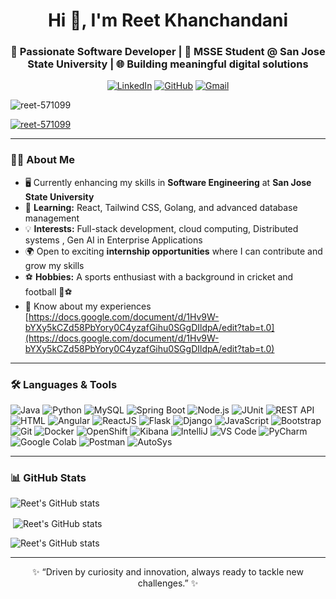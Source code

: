 <h1 align="center">Hi 👋, I'm Reet Khanchandani</h1>
<h3 align="center">🚀 Passionate Software Developer | 📍 MSSE Student @ San Jose State University | 🌐 Building meaningful digital solutions</h3>

<p align="center">
  <a href="https://linkedin.com/in/reetkhanchandani" target="blank"><img src="https://img.shields.io/badge/LinkedIn-Connect-blue?style=for-the-badge&logo=linkedin" alt="LinkedIn" /></a>
  <a href="https://github.com/reetkhanchandani" target="blank"><img src="https://img.shields.io/badge/GitHub-Follow-lightgrey?style=for-the-badge&logo=github" alt="GitHub" /></a>
  <a href="mailto:khanchandani.reet@gmail.com" target="blank"><img src="https://img.shields.io/badge/Gmail-Contact-red?style=for-the-badge&logo=gmail&logoColor=white" alt="Gmail" /></a>
</p>


<p align="left"> <img src="https://komarev.com/ghpvc/?username=reet-571099&label=Profile%20views&color=0e75b6&style=flat" alt="reet-571099" /> </p>
<p align="left"> <a href="https://github.com/ryo-ma/github-profile-trophy"><img src="https://github-profile-trophy.vercel.app/?username=reet-571099&theme=flat" alt="reet-571099" /></a> </p>

---

### 👩‍💻 About Me
- 🖥️ Currently enhancing my skills in **Software Engineering** at **San Jose State University**
- 🌱 **Learning:** React, Tailwind CSS, Golang, and advanced database management
- 💡 **Interests:** Full-stack development, cloud computing, Distributed systems , Gen AI in Enterprise Applications 
- 🌍 Open to exciting **internship opportunities** where I can contribute and grow my skills
- ⚽ **Hobbies:** A sports enthusiast with a background in cricket and football 🏏⚽
- 📄 Know about my experiences [https://docs.google.com/document/d/1Hv9W-bYXy5kCZd58PbYory0C4yzafGihu0SGgDIldpA/edit?tab=t.0](https://docs.google.com/document/d/1Hv9W-bYXy5kCZd58PbYory0C4yzafGihu0SGgDIldpA/edit?tab=t.0)



---

### 🛠️ Languages & Tools
<p>
  <img src="https://img.shields.io/badge/Java-007396?style=for-the-badge&logo=java&logoColor=white" alt="Java" />
  <img src="https://img.shields.io/badge/Python-3776AB?style=for-the-badge&logo=python&logoColor=white" alt="Python" />
  <img src="https://img.shields.io/badge/MySQL-4479A1?style=for-the-badge&logo=mysql&logoColor=white" alt="MySQL" />
  <img src="https://img.shields.io/badge/Spring_Boot-6DB33F?style=for-the-badge&logo=spring-boot&logoColor=white" alt="Spring Boot" />
  <img src="https://img.shields.io/badge/Node.js-339933?style=for-the-badge&logo=node.js&logoColor=white" alt="Node.js" />
  <img src="https://img.shields.io/badge/JUnit-25A162?style=for-the-badge&logo=junit5&logoColor=white" alt="JUnit" />
  <img src="https://img.shields.io/badge/REST_API-000000?style=for-the-badge&logo=swagger&logoColor=white" alt="REST API" />
  <img src="https://img.shields.io/badge/HTML-E34F26?style=for-the-badge&logo=html5&logoColor=white" alt="HTML" />
  <img src="https://img.shields.io/badge/Angular-DD0031?style=for-the-badge&logo=angular&logoColor=white" alt="Angular" />
  <img src="https://img.shields.io/badge/React-20232A?style=for-the-badge&logo=react&logoColor=61DAFB" alt="ReactJS" />
  <img src="https://img.shields.io/badge/Flask-000000?style=for-the-badge&logo=flask&logoColor=white" alt="Flask" />
  <img src="https://img.shields.io/badge/Django-092E20?style=for-the-badge&logo=django&logoColor=white" alt="Django" />
  <img src="https://img.shields.io/badge/JavaScript-F7DF1E?style=for-the-badge&logo=javascript&logoColor=black" alt="JavaScript" />
  <img src="https://img.shields.io/badge/Bootstrap-7952B3?style=for-the-badge&logo=bootstrap&logoColor=white" alt="Bootstrap" />
  <img src="https://img.shields.io/badge/Git-F05032?style=for-the-badge&logo=git&logoColor=white" alt="Git" />
  <img src="https://img.shields.io/badge/Docker-2496ED?style=for-the-badge&logo=docker&logoColor=white" alt="Docker" />
  <img src="https://img.shields.io/badge/OpenShift-EE0000?style=for-the-badge&logo=red-hat-openshift&logoColor=white" alt="OpenShift" />
  <img src="https://img.shields.io/badge/Kibana-005571?style=for-the-badge&logo=kibana&logoColor=white" alt="Kibana" />
  <img src="https://img.shields.io/badge/IntelliJ_IDEA-000000?style=for-the-badge&logo=intellij-idea&logoColor=white" alt="IntelliJ" />
  <img src="https://img.shields.io/badge/VS_Code-007ACC?style=for-the-badge&logo=visual-studio-code&logoColor=white" alt="VS Code" />
  <img src="https://img.shields.io/badge/PyCharm-000000?style=for-the-badge&logo=pycharm&logoColor=white" alt="PyCharm" />
  <img src="https://img.shields.io/badge/Google_Colab-F9AB00?style=for-the-badge&logo=google-colab&logoColor=white" alt="Google Colab" />
  <img src="https://img.shields.io/badge/Postman-FF6C37?style=for-the-badge&logo=postman&logoColor=white" alt="Postman" />
  <img src="https://img.shields.io/badge/AutoSys-FFCC00?style=for-the-badge&logo=autosys&logoColor=black" alt="AutoSys" />
</p>


---

### 📊 GitHub Stats

<p><img align="center" src="https://github-readme-stats.vercel.app/api/top-langs?username=reet-571099&show_icons=true&locale=en&layout=compact" alt="Reet's GitHub stats" /></p>
<p>&nbsp;<img align="center" src="https://github-readme-stats.vercel.app/api?username=reet-571099&show_icons=true&locale=en" alt="Reet's GitHub stats" /></p>
<p><img align="center" src="https://github-readme-streak-stats.herokuapp.com/?user=reet-571099&theme=cobalt&" alt="Reet's GitHub stats" /></p>

---

<p align="center">
  ✨ “Driven by curiosity and innovation, always ready to tackle new challenges.” ✨
</p>
